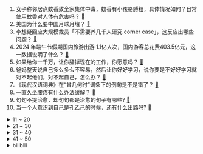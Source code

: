 1. 女子称邻居点蚊香致全家集体中毒，蚊香有小孩胳膊粗，具体情况如何？日常使用蚊香对人体有危害吗？ [:link:](https://www.zhihu.com/question/658563457)
2. 美国为什么要中国月球月壤？ [:link:](https://www.zhihu.com/question/436944652)
3. 李想疑回应大规模裁员「不需要养几千人研究 corner case」，这反应出哪些问题？ [:link:](https://www.zhihu.com/question/658535849)
4. 2024 年端午节假期国内旅游出游 1.1亿人次，国内游客总花费403.5亿元，这一数据说明了什么？ [:link:](https://www.zhihu.com/question/658569960)
5. 如果给你一千万，让你辞掉现在的工作，你愿意吗？ [:link:](https://www.zhihu.com/question/658415685)
6. 爸妈整天说自己多么多么不容易，然后让你好好学习，说你要是不好好学习就对不起他们，对不起自己，怎么办？ [:link:](https://www.zhihu.com/question/367216040)
7. 《现代汉语词典》在“曾几何时”词条下的例句是不是错了？ [:link:](https://www.zhihu.com/question/658459946)
8. 一直久坐腰疼有什么办法缓解？ [:link:](https://www.zhihu.com/question/658307640)
9. 句句不提治愈，却句句都是治愈的句子有哪些? [:link:](https://www.zhihu.com/question/658587569)
10. 当一个人意识到自己是孔乙己的时候，还有什么出路吗? [:link:](https://www.zhihu.com/question/657599276)
<details>
<summary>11 ~ 20</summary>

11. 如何评价Apple WWDC24，有哪些看点值得关注？ [:link:](https://www.zhihu.com/question/658577702)
12. 中国博主欧冠决赛后被皇马球迷种族歧视后续，已得到涉事球迷父亲道歉，如何评价这份回应？ [:link:](https://www.zhihu.com/question/658550049)
13. 有什么是你小时候不爱吃，长大了却慢慢接受了的食物? [:link:](https://www.zhihu.com/question/642239131)
14. 为什么说现今高考往往就是一考定终身了？ [:link:](https://www.zhihu.com/question/658381443)
15. 中国古代有哪些著名的案子? [:link:](https://www.zhihu.com/question/370119221)
16. 能不能在孩子面前说，这个东西太贵了，不划算，我们去网上买？ [:link:](https://www.zhihu.com/question/658295562)
17. 为什么陕西省外的肉夹馍市场多被「老潼关型肉夹馍」占据？ [:link:](https://www.zhihu.com/question/657011697)
18. 乌克兰战机首次对俄罗斯境内的目标发射弹药，使用了何种类型的弹药？此举会对当前国际局势产生什么影响？ [:link:](https://www.zhihu.com/question/658554413)
19. 第一批打司美格鲁肽的人，现在怎么样了？ [:link:](https://www.zhihu.com/question/655494827)
20. 高考为什么会从每年 7 月改到 6 月？为什么要选在 6 月 7 日、8 日？ [:link:](https://www.zhihu.com/question/656722777)
</details>
<details>
<summary>21 ~ 30</summary>

21. 哥伦比亚将停止向以色列出口煤炭，直至其停止「种族灭绝」，此举会对当前国际局势产生哪些影响？ [:link:](https://www.zhihu.com/question/658471763)
22. 知名互联网教育平台 CCtalk 被曝拖欠客户六千万元，法定代表人变更，大量用户提现困难，发生了什么？ [:link:](https://www.zhihu.com/question/658417882)
23. 一个人命苦有啥表现？ [:link:](https://www.zhihu.com/question/41535474)
24. 职场中加班文化是否也是卷的体现？我们是否应该反对？ [:link:](https://www.zhihu.com/question/658515397)
25. 规培生是否具有独立值班的资格? [:link:](https://www.zhihu.com/question/329155583)
26. 如何评价大熊猫的颜值？ [:link:](https://www.zhihu.com/question/305724599)
27. 忘带车钥匙，有办法开车门打着火正常开车吗？ [:link:](https://www.zhihu.com/question/658006364)
28. 2024 LPL 夏季赛FPX 0:2 EDG，如何评价这场比赛？ [:link:](https://www.zhihu.com/question/658561084)
29. 第 28 次参加高考的梁实：「语文预估 110 分」，如何评价此事？ [:link:](https://www.zhihu.com/question/658323641)
30. 挪威男足身价4.7亿欧元，世界第十一，欧洲第九，无缘欧洲杯和世界杯，什么原因？ [:link:](https://www.zhihu.com/question/656739257)
</details>
<details>
<summary>31 ~ 40</summary>

31. U19国青2-0韩国U19夺四国赛冠军，刘诚宇梅开二度，如何评价本场比赛？ [:link:](https://www.zhihu.com/question/658576152)
32. 为什么春秋战国时期有些人的名字很奇怪，像是外文音译? [:link:](https://www.zhihu.com/question/32157112)
33. 咸食脑袋们，你们都吃过哪些「一想起就要流口水」的咸点小吃？ [:link:](https://www.zhihu.com/question/657329832)
34. 画画是技术重要还是表达重要呢? [:link:](https://www.zhihu.com/question/658386582)
35. 一年营收100亿，频繁「爆改」同行，胖东来为何能爆火？你觉得胖东来模式能复制吗？ [:link:](https://www.zhihu.com/question/658537373)
36. 在《天道》中，丁元英为什么给卖馄饨的两次钱？ [:link:](https://www.zhihu.com/question/520811909)
37. 古代女子的地位到底有多低呢？ [:link:](https://www.zhihu.com/question/657923661)
38. 2024年，高考临床医学还值得报考吗? [:link:](https://www.zhihu.com/question/658097190)
39. 实木家具有味道是甲醛吗？哪些品牌的家具比较安全？ [:link:](https://www.zhihu.com/question/658001766)
40. 「强者从不抱怨环境」这句话有什么逻辑错误？ [:link:](https://www.zhihu.com/question/648607438)
</details>
<details>
<summary>41 ~ 50</summary>

41. 电视剧《玫瑰的故事》对比亦舒原著改编得如何？ [:link:](https://www.zhihu.com/question/658424872)
42. 2024赛季F1加拿大大奖赛，维斯塔潘夺冠，诺里斯第二，拉塞尔第三，如何评价这场比赛？ [:link:](https://www.zhihu.com/question/658504464)
43. 如何让自己的心情好起来呢？ [:link:](https://www.zhihu.com/question/655943290)
44. 如果伤害过你的人再主动与你建交，你会原谅他（她）吗？ [:link:](https://www.zhihu.com/question/564386827)
45. 如何看待罗马里奥这个球员？ [:link:](https://www.zhihu.com/question/24783671)
46. 有没有超励志的句子？ [:link:](https://www.zhihu.com/question/658510076)
47. 公司让我向部门员工传达信息，他们总是不理解，该怎么办？ [:link:](https://www.zhihu.com/question/658347722)
48. 吵架时男朋友沉默不解决，已经互删了八天了，还有必要去联系他吗? [:link:](https://www.zhihu.com/question/658253901)
49. 最近你明白了些什么道理？ [:link:](https://www.zhihu.com/question/601915455)
50. 当年高考还记得爸妈在考场外等待的场景么？ [:link:](https://www.zhihu.com/question/658381322)
</details><details>
<summary>bilibili</summary>

</details>